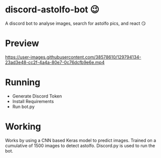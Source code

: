 # discord-astolfo-bot :wink:
A discord bot to analyse images, search for astolfo pics, and react :smirk: 

# Preview
https://user-images.githubusercontent.com/38578610/129794134-23ad3e48-cc2f-4a4a-80e7-0c76dcfb9e6e.mp4

# Running
- Generate Discord Token
- Install Requirements
- Run bot.py

# Working
Works by using a CNN based Keras model to predict images. Trained on a cumulative of 1500 images to detect astolfo. Discord.py is used to run the bot.
